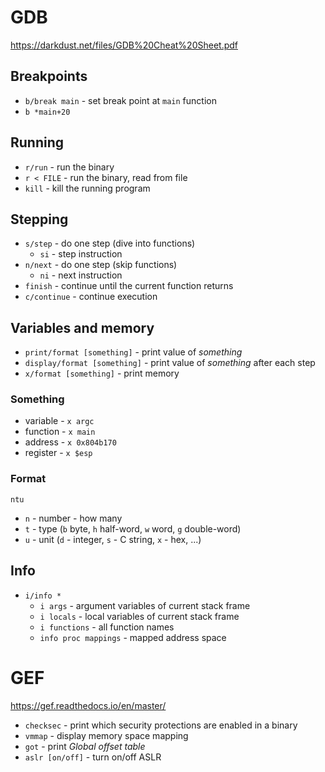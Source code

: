 # GDB

https://darkdust.net/files/GDB%20Cheat%20Sheet.pdf

## Breakpoints

- `b/break main` - set break point at `main` function
- `b *main+20`

## Running

- `r/run` - run the binary
- `r < FILE` - run the binary, read from file
- `kill` - kill the running program

## Stepping

- `s/step` - do one step (dive into functions)
    - `si` - step instruction
- `n/next` - do one step (skip functions)
    - `ni` - next instruction
- `finish` - continue until the current function returns
- `c/continue` - continue execution

## Variables and memory

- `print/format [something]` - print value of  _something_
- `display/format [something]` - print value of _something_ after each step
- `x/format [something]` - print memory

### Something

- variable - `x argc`
- function - `x main`
- address - `x 0x804b170`
- register - `x $esp`

### Format

`ntu`
- `n` - number - how many
- `t` - type (`b` byte, `h` half-word, `w` word, `g` double-word)
- `u` - unit (`d` - integer, `s` - C string, `x` - hex, ...)

## Info

- `i/info *`
    - `i args` - argument variables of current stack frame
    - `i locals` - local variables of current stack frame  
    - `i functions` - all function names
    - `info proc mappings` - mapped address space

# GEF

https://gef.readthedocs.io/en/master/

- `checksec` - print which security protections are enabled in a binary
- `vmmap` - display memory space mapping  
- `got` - print _Global offset table_
- `aslr [on/off]` - turn on/off ASLR
